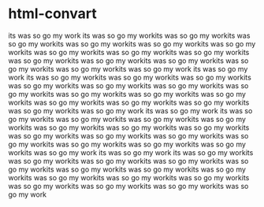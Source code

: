 # html-convart
its was so go my work
its was so go my workits was so go my workits was so go my workits was so go my workits was so go my workits was so go my workits was so go my workits was so go my workits was so go my workits was so go my workits was so go my workits was so go my workits was so go my workits was so go my workits was so go my work
its was so go my work
its was so go my workits was so go my workits was so go my workits was so go my workits was so go my workits was so go my workits was so go my workits was so go my workits was so go my workits was so go my workits was so go my workits was so go my workits was so go my workits was so go my workits was so go my work
its was so go my work
its was so go my workits was so go my workits was so go my workits was so go my workits was so go my workits was so go my workits was so go my workits was so go my workits was so go my workits was so go my workits was so go my workits was so go my workits was so go my workits was so go my workits was so go my work
its was so go my work
its was so go my workits was so go my workits was so go my workits was so go my workits was so go my workits was so go my workits was so go my workits was so go my workits was so go my workits was so go my workits was so go my workits was so go my workits was so go my workits was so go my workits was so go my work
